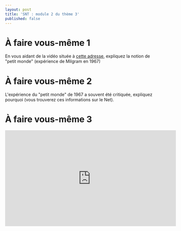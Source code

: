 ```yaml
---
layout: post
title: 'SNT : module 2 du thème 3'
published: false
---
```


# À faire vous-même 1

En vous aidant de la vidéo située à <a href="https://www.youtube.com/watch?v=gOiIQ0qGiCc" target="_blank">cette adresse</a>, expliquez la notion de "petit monde" (expérience de Milgram en 1967)



# À faire vous-même 2

L'expérience du "petit monde" de 1967 a souvent été critiquée, expliquez pourquoi (vous trouverez ces informations sur le Net).


# À faire vous-même 3

<div class="centrer">
				<iframe width="560" height="315" src="https://www.youtube.com/embed/fm5MSdPU8tY" frameborder="0" allow="accelerometer; autoplay; encrypted-media; gyroscope; picture-in-picture" allowfullscreen></iframe>
			</div>

